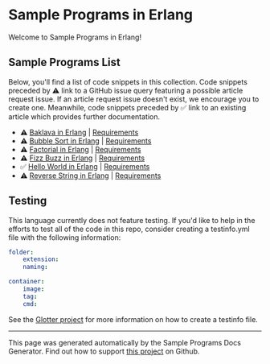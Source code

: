 # Sample Programs in Erlang

Welcome to Sample Programs in Erlang!

## Sample Programs List

Below, you'll find a list of code snippets in this collection. Code snippets preceded by :warning: link to a GitHub issue query featuring a possible article request issue. If an article request issue doesn't exist, we encourage you to create one. Meanwhile, code snippets preceded by :white_check_mark: link to an existing article which provides further documentation.

- :warning: [Baklava in Erlang](https://github.com//TheRenegadeCoder/sample-programs-website/issues?utf8=%E2%9C%93&q=is%3Aissue+is%3Aopen+baklava+erlang) | [Requirements](https://sample-programs.therenegadecoder.com/projects/baklava)
- :warning: [Bubble Sort in Erlang](https://github.com//TheRenegadeCoder/sample-programs-website/issues?utf8=%E2%9C%93&q=is%3Aissue+is%3Aopen+bubble+sort+erlang) | [Requirements](https://sample-programs.therenegadecoder.com/projects/bubble-sort)
- :warning: [Factorial in Erlang](https://github.com//TheRenegadeCoder/sample-programs-website/issues?utf8=%E2%9C%93&q=is%3Aissue+is%3Aopen+factorial+erlang) | [Requirements](https://sample-programs.therenegadecoder.com/projects/factorial)
- :warning: [Fizz Buzz in Erlang](https://github.com//TheRenegadeCoder/sample-programs-website/issues?utf8=%E2%9C%93&q=is%3Aissue+is%3Aopen+fizz+buzz+erlang) | [Requirements](https://sample-programs.therenegadecoder.com/projects/fizz-buzz)
- :white_check_mark: [Hello World in Erlang](https://sample-programs.therenegadecoder.com/projects/hello-world/erlang) | [Requirements](https://sample-programs.therenegadecoder.com/projects/hello-world)
- :warning: [Reverse String in Erlang](https://github.com//TheRenegadeCoder/sample-programs-website/issues?utf8=%E2%9C%93&q=is%3Aissue+is%3Aopen+reverse+string+erlang) | [Requirements](https://sample-programs.therenegadecoder.com/projects/reverse-string)

## Testing

This language currently does not feature testing. If you'd like to help in the efforts to test all of the code in this repo, consider creating a testinfo.yml file with the following information:

```yml
folder:
	extension:
	naming:

container:
	image:
	tag:
	cmd:
```

See the [Glotter project](https://github.com/auroq/glotter) for more information on how to create a testinfo file.

---

This page was generated automatically by the Sample Programs Docs Generator. Find out how to support [this project](https://github.com/TheRenegadeCoder/sample-programs-docs-generator) on Github.